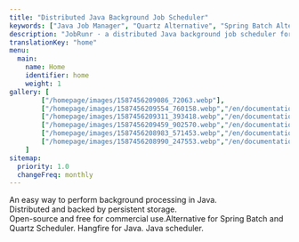```yaml
---
title: "Distributed Java Background Job Scheduler"
keywords: ["Java Job Manager", "Quartz Alternative", "Spring Batch Alternative", "Distributed Java Job Processing", "Background Job Scheduling", "micro-service", "microservice", "java scheduler", "java cron"]
description: "JobRunr · a distributed Java background job scheduler for your microservice architecture"
translationKey: "home"
menu: 
  main: 
    name: Home
    identifier: home
    weight: 1
gallery: [
        ["/homepage/images/1587456209086_72063.webp"],
        ["/homepage/images/1587456209554_760158.webp","/en/documentation/background-methods/dashboard/", "An overview of all jobs"], 
        ["/homepage/images/1587456209311_393418.webp","/en/documentation/background-methods/dashboard/", "A succeeded job"], 
        ["/homepage/images/1587456209459_902570.webp","/en/documentation/background-methods/dashboard/", "A failed job"], 
        ["/homepage/images/1587456208983_571453.webp","/en/documentation/background-methods/dashboard/", "Recurring jobs overview"], 
        ["/homepage/images/1587456208990_247553.webp","/en/documentation/background-methods/dashboard/", "Background job servers overview"], 
    ]
sitemap:
  priority: 1.0
  changeFreq: monthly
---
```

An easy way to perform background processing in Java.  
Distributed and backed by persistent storage.  
Open-source and free for commercial use.<span class="sub-title">Alternative for Spring Batch and Quartz Scheduler. Hangfire for Java. Java scheduler.</span>

[//]: <> (To change any of the blocks on the homepage, go to https://github.com/jobrunr/website/tree/master/content/en/homepage)